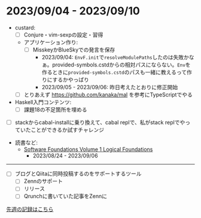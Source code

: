 # 2023/09/04 - 2023/09/10

- custard:
    - [ ] Conjure・vim-sexpの設定・習得
    - アプリケーション作り:
        - [ ] MisskeyかBlueSkyでの発言を保存
            - 2023/09/04: `EnvF.init`で`resolveModulePaths`したのは失敗かなぁ。provided-symbols.cstdからの相対パスにならない。`Env`を作るときに`provided-symbols.cstd`のパスも一緒に教えるって作りにするかやっぱり
            - 2023/09/05 - 2023/09/06: 昨日考えたとおりに修正開始
    - [ ] とりあえず <https://github.com/kanaka/mal> を参考にTypeScriptでやる
- Haskell入門コンテンツ:
    - [ ] 課題18の不足箇所を埋める
- [ ] stackからcabal-installに乗り換えて、cabal replで、私がstack replでやっていたことができるか試すチャレンジ
- 読書など:
    - [Software Foundations Volume 1 Logical Foundations](https://softwarefoundations.cis.upenn.edu/lf-current/index.html)
        - 2023/08/24 - 2023/09/06

------

- [ ] ブログとQiitaに同時投稿するのをサポートするツール
    - [ ] Zennのサポート
    - [ ] リリース
    - [ ] Qrunchに書いていた記事をZennに

[先週の記録はこちら](https://github.com/igrep/daily-commits/blob/910e12542d7e3e35fe399dbb62ef423549e1d8be/yesterday.md)
